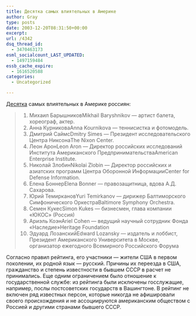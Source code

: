 ```yaml
---
title: Десятка самых влиятельных в Америке
author: Gray
type: posts
date: 2003-12-20T08:31:50+00:00
excerpt:
url: /4342
dsq_thread_id:
  - 3470463173
esml_socialcount_LAST_UPDATED:
  - 1497159484
essb_cache_expire:
  - 1616520588
categories:
  - Uncategorized

---
```








<a href="http://www.washprofile.org/NEW%20ISSUE/p6.html" target="_blank">Десятка</a> самых влиятельных в Америке россиян:

> 1. Михаил БарышниковMikhail Baryshnikov &#8212; артист балета, хореограф, актер.  
> 2. Анна КурниковаAnna Kournikova &#8212; теннисистка и фотомодель.  
> 3. Дмитрий СаймсDmitry Simes &#8212; Президент исследовательского Центра НиксонаThe Nixon Center.  
> 4. Леон АронLeon Aron &#8212; Директор российских исследований Института Американского ПредпринимательстваAmerican Enterprise Institute.  
> 5. Николай ЗлобинNikolai Zlobin &#8212; Директор российских и азиатских программ Центра Оборонной ИнформацииCenter for Defense Information.  
> 6. Елена БоннерElena Bonner &#8212; правозащитница, вдова А.Д. Сахарова.  
> 7. Юрий ТемиркановYuri Temirkanov &#8212; дирижер Балтиморского Симфонического ОркестраBaltimore Symphony Orchestra.  
> 8. Семен КукесSimon Kukes &#8212; бизнесмен, глава компании &#171;ЮКОС&#187; (Россия)  
> 9. Ариэль КоэнAriel Cohen &#8212; ведущий научный сотрудник Фонда &#171;Наследие&#187;Heritage Foundation  
> 10. Эдуард ЛозанскийEdward Lozansky &#8212; издатель и лоббист, Президент Американского Университета в Москве, организатор ежегодного Всемирного Российского Форума

Согласно правил рейтинга, его участники &#8212; жители США в первом поколении, их родной язык &#8212; русский. Причины их переезда в США, гражданство и степень известности в бывшем СССР в расчет не принимались. Еще одним ограничением было отношение к государственной службе: из рейтинга были исключены госслужащие, например, послы постсоветских государств в Вашингтоне. В рейтинг не включен ряд известных персон, которые никогда не афишировали своего происхождения и не ассоциируются американским обществом с Россией и другими странами бывшего СССР.